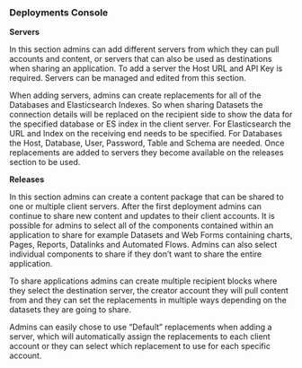### Deployments Console 

**Servers**

In this section admins can add different servers from which they can pull accounts and content, or servers that can also be used as destinations when sharing an application. To add a server the Host URL and API Key is required. Servers can be managed and edited from this section. 

When adding servers, admins can create replacements for all of the Databases and Elasticsearch Indexes. So when sharing Datasets the connection details will be replaced on the recipient side to show the data for the specified database or ES index in the client server.  For Elasticsearch the URL and Index on the receiving end needs to be specified. For Databases the Host, Database, User, Password, Table and Schema are needed. Once replacements are added to servers they become available on the releases section to be used. 

**Releases**

In this section admins can create a content package that can be shared to one or multiple client servers. After the first deployment admins can continue to share new content and updates to their client accounts. It is possible for admins to select all of the components contained within an application to share for example Datasets and Web Forms containing charts, Pages, Reports, Datalinks and Automated Flows. Admins can also select individual components to share if they don’t want to share the entire application. 

To share applications admins can create multiple recipient blocks where they select the destination server, the creator account they will pull content from and they can set the replacements in multiple ways depending on the datasets they are going to share. 

Admins can easily chose to use “Default” replacements when adding a server, which will automatically assign the replacements to each client account or they can select which replacement to use for each specific account. 